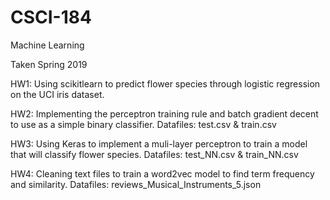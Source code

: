 # CSCI-184
Machine Learning  

Taken Spring 2019

HW1: Using scikitlearn to predict flower species through logistic regression on the UCI iris dataset. 

HW2: Implementing the perceptron training rule and batch gradient decent to use as a simple binary classifier.
     Datafiles: test.csv & train.csv

HW3: Using Keras to implement a muli-layer perceptron to train a model that will classify flower species. 
     Datafiles: test_NN.csv & train_NN.csv

HW4: Cleaning text files to train a word2vec model to find term frequency and similarity.
     Datafiles: reviews_Musical_Instruments_5.json

